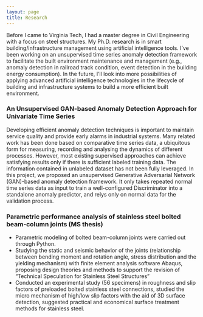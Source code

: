 ```yaml
---
layout: page
title: Research
---
```

Before I came to Virginia Tech, I had a master degree in Civil Engineering with a focus on steel structures. My Ph.D. research is in smart building/infrastructure management using artificial intelligence tools. I’ve been working on an unsupervised time series anomaly detection framework to facilitate the built environment maintenance and management (e.g., anomaly detection in railroad track condition, event detection in the building energy consumption). In the future, I’ll look into more possibilities of applying advanced artificial intelligence technologies in the lifecycle of building and infrastructure systems to build a more efficient built environment.

### An Unsupervised GAN-based Anomaly Detection Approach for Univariate Time Series
 
Developing efficient anomaly detection techniques is important to maintain service quality and provide early alarms in industrial systems. Many related work has been done based on comparative time series data, a ubiquitous form for measuring, recording and analysing the dynamics of different processes. However, most existing supervised approaches can achieve satisfying results only if there is sufficient labeled training data. The information contained in unlabeled dataset has not been fully leveraged. In this project, we proposed an unsupervised Generative Adversarial Network (GAN)-based anomaly detection framework. It only takes repeated normal time series data as input to train a well-configured Discriminator into a standalone anomaly predictor, and relys only on normal data for the validation process.

### Parametric performance analysis of stainless steel bolted beam-column joints (MS thesis)
- Parametric modeling of bolted beam-column joints were carried out through Python. 
- Studying the static and seismic behavior of the joints (relationship between bending moment and rotation angle, stress distribution and the yielding mechanism) with finite element analysis software Abaqus, proposing design theories and methods to support the revision of “Technical Speculation for Stainless Steel Structures” 
- Conducted an experimental study (56 specimens) in roughness and slip factors of preloaded bolted stainless steel connections, studied the micro mechanism of high/low slip factors with the aid of 3D surface detection, suggested practical and economical surface treatment methods for stainless steel.
